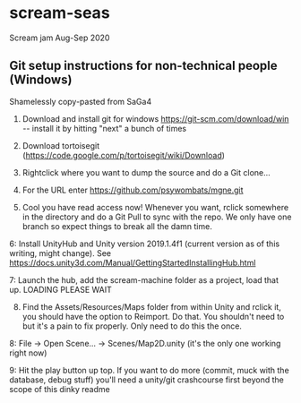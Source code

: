 # scream-seas

Scream jam Aug-Sep 2020

## Git setup instructions for non-technical people (Windows)

Shamelessly copy-pasted from SaGa4

1. Download and install git for windows https://git-scm.com/download/win -- install it by hitting "next" a bunch of times

2. Download tortoisegit (https://code.google.com/p/tortoisegit/wiki/Download)

3. Rightclick where you want to dump the source and do a Git clone...

4. For the URL enter https://github.com/psywombats/mgne.git

5. Cool you have read access now! Whenever you want, rclick somewhere in the directory and do a Git Pull to sync with the repo. We only have one branch so expect things to break all the damn time.

6: Install UnityHub and Unity version 2019.1.4f1 (current version as of this writing, might change). See https://docs.unity3d.com/Manual/GettingStartedInstallingHub.html

7: Launch the hub, add the scream-machine folder as a project, load that up. LOADING PLEASE WAIT

8. Find the Assets/Resources/Maps folder from within Unity and rclick it, you should have the option to Reimport. Do that. You shouldn't need to but it's a pain to fix properly. Only need to do this the once.

8: File -> Open Scene... -> Scenes/Map2D.unity (it's the only one working right now)

9: Hit the play button up top. If you want to do more (commit, muck with the database, debug stuff) you'll need a unity/git crashcourse first beyond the scope of this dinky readme

